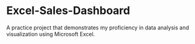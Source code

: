 # Excel-Sales-Dashboard
A practice project that demonstrates my proficiency in data analysis and visualization using Microsoft Excel. 
